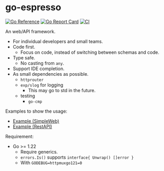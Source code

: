 # go-espresso

[![Go Reference](https://pkg.go.dev/badge/github.com/googollee/go-espresso.svg)](https://pkg.go.dev/github.com/googollee/go-espresso) [![Go Report Card](https://goreportcard.com/badge/github.com/googollee/go-espresso)](https://goreportcard.com/report/github.com/googollee/go-espresso) [![CI](https://github.com/googollee/go-espresso/actions/workflows/go.yml/badge.svg)](https://github.com/googollee/go-espresso/actions/workflows/go.yml)

An web/API framework.

- For individual developers and small teams.
- Code first.
  - Focus on code, instead of switching between schemas and code.
- Type safe.
  - No casting from `any`.
- Support IDE completion.
- As small dependencies as possible.
  - `httprouter`
  - `exp/slog` for logging
    - This may go to std in the future.
  - testing
    - `go-cmp`

Examples to show the usage:

 - [Example (SimpleWeb)]
 - [Example (RestAPI)]

[Example (SimpleWeb)]: https://pkg.go.dev/github.com/googollee/go-espresso#example-Espresso
[Example (RestAPI)]: https://pkg.go.dev/github.com/googollee/go-espresso#example-Espresso-Rpc

Requirement:

- Go >= 1.22
  - Require generics.
  - `errors.Is()` supports `interface{ Unwrap() []error }`
  - With `GODEBUG=httpmuxgo121=0`
